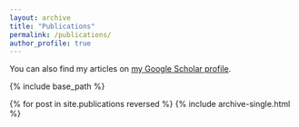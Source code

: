 ```yaml
---
layout: archive
title: "Publications"
permalink: /publications/
author_profile: true
---
```


<!-- 
{% if author.googlescholar %}
  You can also find my articles on <u><a href="{{author.googlescholar}}">my Google Scholar profile</a>.</u>
{% endif %} -->

You can also find my articles on <a href="https://scholar.google.com/citations?user=YCHJZOMAAAAJ&hl=en">my Google Scholar profile</a>.

{% include base_path %}

{% for post in site.publications reversed %}
	{% include archive-single.html %}

<!-- <h1 style="color: red;">2021</h2>
{% for post in site.publications.2020 reversed %}
	{% include archive-single.html %} -->
